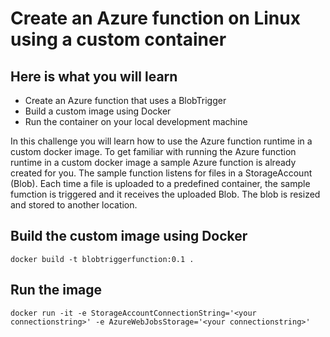 # Create an Azure function on Linux using a custom container

## Here is what you will learn
- Create an Azure function that uses a BlobTrigger
- Build a custom image using Docker
- Run the container on your local development machine


In this challenge you will learn how to use the Azure function runtime in a custom docker image. To get familiar with running the Azure function runtime in a custom docker image a sample Azure function is already created for you. The sample function listens for files in a StorageAccount (Blob). Each time a file is uploaded to a predefined container, the sample fumction is triggered and it receives the uploaded Blob. The blob is resized and stored to another location.

## Build the custom image using Docker

```Shell
docker build -t blobtriggerfunction:0.1 .
```

## Run the image

```Shell
docker run -it -e StorageAccountConnectionString='<your connectionstring>' -e AzureWebJobsStorage='<your connectionstring>'
```